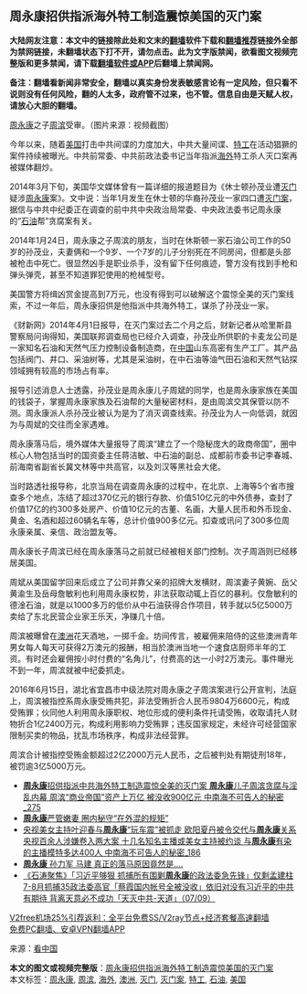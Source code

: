  <h2>周永康招供指派海外特工制造震惊美国的灭门案</h2> <p class="notice"><b>大陆网友注意：本文中的链接除此处和文末的<a href="https://github.com/bannedbook/fanqiang" >翻墙</a>软件下载和<a href="https://github.com/killgcd/justmysocks/blob/master/README.md">翻墙推荐</a>链接外全部为禁网链接，未翻墙状态下打不开，请勿点击。此为文字版禁闻，欲看图文视频完整版和更多禁闻，请下载<a href="https://github.com/bannedbook/fanqiang">翻墙软件或APP</a>后翻墙上禁闻网。</p><p>备注：翻墙看新闻非常安全，翻墙以真实身份发表敏感言论有一定风险，但只看不说则没有任何风险，翻的人太多，政府管不过来，也不管。信息自由是天赋人权，请放心大胆的翻墙。</b></p>  <div class="entry"> <p id="conimg"><a href="https://www.bannedbook.org/bnews/tag/%e5%91%a8%e6%b0%b8%e5%ba%b7/" class="st_tag internal_tag" rel="tag" title="标签 周永康 下的日志">周永康</a>之子<a href="https://www.bannedbook.org/bnews/tag/%e5%91%a8%e6%bb%a8/" class="st_tag internal_tag" rel="tag" title="标签 周滨 下的日志">周滨</a>受审。（图片来源：视频截图）</p> <p>今年以来，随着<a href="https://www.bannedbook.org/bnews/tag/%e7%be%8e%e5%9b%bd/" class="st_tag internal_tag" rel="tag" title="标签 美国 下的日志">美国</a>打击中共间谍的力度加大，中共大量间谍、<a href="https://www.bannedbook.org/bnews/tag/%e7%89%b9%e5%b7%a5/" class="st_tag internal_tag" rel="tag" title="标签 特工 下的日志">特工</a>在活动猖獗的案件持续被曝光。中共前常委、中共前政法委书记当年指派<a href="https://www.bannedbook.org/bnews/tag/%E6%B5%B7%E5%A4%96/" class="st_tag internal_tag" rel="tag" title="标签 海外 下的日志">海外</a>特工杀人灭口案再被媒体翻炒。</p> <p>2014年3月下旬，美国华文媒体曾有一篇详细的报道题目为《休士顿孙茂业遭<a href="https://www.bannedbook.org/bnews/tag/%E7%81%AD%E9%97%A8/" class="st_tag internal_tag" rel="tag" title="标签 灭门 下的日志">灭门</a>疑涉<span class='wp_keywordlink'><a href="https://www.bannedbook.org/forum2/topic2891.html" title="《周永康其人》《周永康传》" target="_blank">周永康</a></span>案》。文中说：当年1月发生在休士顿的华裔孙茂业一家四口遭<a href="https://www.bannedbook.org/bnews/tag/%e7%81%ad%e9%97%a8%e6%a1%88/" class="st_tag internal_tag" rel="tag" title="标签 灭门案 下的日志">灭门案</a>，据信与中共中纪委正在调查的前中共中央政治局常委、中央政法委书记周永康的“<a href="https://www.bannedbook.org/bnews/tag/%E7%9F%B3%E6%B2%B9/" class="st_tag internal_tag" rel="tag" title="标签 石油 下的日志">石油</a>帮”贪腐案有关。</p>  <p>2014年1月24日，周永康之子周滨的朋友，当时在休斯顿一家石油公司工作的50岁的孙茂业，夫妻俩和一个9岁、一个7岁的儿子分别死在不同房间，但都是头部被枪击中死亡。很显然凶手是职业杀手，没有留下任何痕迹，警方没有找到手枪和弹头弹壳，甚至不知道罪犯使用的枪械型号。</p> <p>美国警方将缉凶赏金提高到7万元，也没有得到可以破解这个震惊全美的灭门案线索，不过一年后，周永康招供是他指派中共海外特工，谋杀了孙茂业一家。</p> <p>《财新网》2014年4月1日报导，在灭门案过去二个月之后，财新记者从哈里斯县警察局问询得知，美国联邦调查局也已经介入调查，孙茂业所供职的卡麦龙公司是一家知名石油和天然气压力控制设备制造商，在<span class='wp_keywordlink_affiliate'><a href="https://www.bannedbook.org/" title="中国" target="_blank">中国</a></span>山东高密有生产工厂。其产品包括阀门、井口、采油树等，尤其是采油树，在中石油等油气田石油和天然气钻探领域拥有较高的市场占有率。</p>  <p>报导引述消息人士透露，孙茂业是周永康儿子周斌的同学，也是周永康家族在美国的钱袋子，掌握周永康家族及石油帮的大量秘密材料，是由周滨交其保管以防不测。周永康派人杀孙茂业被认为是为了消灭调查线索。孙茂业为人一向低调，就因为与周斌的交往而全家遇难。</p> <p>周永康落马后，境外媒体大量报导了周滨“建立了一个隐秘庞大的政商帝国”，圈中核心人物包括当时的国资委主任蒋洁敏、中石油的副总、成都前市委书记李春城、前海南省副省长冀文林等中共高官，以及刘汉等黑社会大佬。</p> <p>当时路透社报导称，北京当局在调查周永康的过程中，在北京、上海等5个省市搜查多个地点，冻结了超过370亿元的银行存款、价值510亿元的中外债券，查封了价值17亿的约300多处房产、价值10亿元的古董、名画，大量人民币和外币现金、黄金、名酒和超过60辆名车等，总计价值900多亿元。扣查或讯问了300多位周永康亲属、亲信、政治盟友等。</p>  <p>周永康长子周滨已经在周永康落马之前就已经被相关部门控制。次子周涵则已经移居美国。</p> <p>周斌从美国留学回来后成立了公司并靠父亲的招牌大发横财，周滨妻子黄婉、岳父黄渝生及岳母詹敏利也利用周永康权势，非法获取动辄上百亿的暴利。仅詹敏利的德淦石油，就是以1000多万的低价从中石油获得合作项目，转手就以5亿5000万卖给了东北民营企业家王乐天，净赚几十倍。</p> <p>周滨被曝曾在<a href="https://www.bannedbook.org/bnews/tag/%e6%be%b3%e6%b4%b2/" class="st_tag internal_tag" rel="tag" title="标签 澳洲 下的日志">澳洲</a>花天酒地，一掷千金。坊间传言，被雇佣来陪侍的这些澳洲青年男女每人每天可获得2万澳元的报酬，相当於澳洲当地一个速食店厨师半年的工资。有时还会雇佣按小时付费的“名角儿”，付费高的达一小时2万澳元。事件曝光不到一年，周滨就被中纪委抓走。</p>  <p>2016年6月15日，湖北省宜昌市中级法院对周永康之子周滨案进行公开宣判，法庭上，周滨被指控系周永康受贿共犯，非法受贿折合人民币9804万6600元，构成受贿罪；伙同他人利用周永康职权、地位形成的便利条件托请受贿，收取请托人财物折合1亿2400万元，构成利用影响力受贿罪；违反国家规定，未经许可经营国家限制买卖的物品，扰乱市场秩序，构成非法经营罪。</p> <p>周滨合计被指控受贿金额超过2亿2000万元人民币，之后被判处有期徒刑18年，被罚逾3亿5000万元。</p> <ul class='op-related-articles' title='相关阅读'> <li><a href='https://www.bannedbook.org/bnews/comments/20201216/1448997.html' target='_blank'><b>周永康</b>招供指派中共海外特工制造震惊全美的灭门案 <b>周永康</b>儿子周滨贪腐与淫乱内幕 周滨“商业帝国”资产上万亿 被没收900亿元 中南海不可告人的秘密_275</a></li> <li><a href='https://www.bannedbook.org/bnews/lifebaike/20201014/1413459.html' target='_blank'><b>周永康</b>严管嫩妻 圈内秘守“在外混的规矩”</a></li> <li><a href='https://www.bannedbook.org/bnews/comments/20200924/1401996.html' target='_blank'>央视美女主持叶迎春与<b>周永康</b>“玩车震”被抓走 欧阳夏丹被令交代与<b>周永康</b>关系 央视百余人涉嫌卷入两大案 十几名知名主播或美女主持被约谈 与<b>周永康</b>有染的主播模特多达400人 中南海不可告人的秘密_186</a></li> <li><a href='https://www.bannedbook.org/bnews/cbnews/20200913/1395723.html' target='_blank'><b>周永康</b> 孙力军 马建 真正的落马原因竟然是….</a></li> <li><a href='https://www.bannedbook.org/bnews/bannedvideo/20200908/1392824.html' target='_blank'>《石涛聚焦》「习近平够狠 抓捕所有围剿<b>周永康</b>的政法委急先锋」仅剩孟建柱 7-8月抓捕35政法委高官「蔡霞国内帐号全被没收」依旧对没有习近平的中共有期待 背离天意必不成功「天灭中共-天道」（07/09）</a></li> </ul> <p class="texttj"> <a href="https://www.bannedbook.org/forum23/topic22702.html" target="_blank">V2free机场25%引荐返利：全平台免费SS/V2ray节点+经济套餐高速翻墙</a><br/> <a href="https://github.com/bannedbook/fanqiang/wiki/%E7%A6%81%E9%97%BB%E7%BD%91%E5%AE%89%E5%8D%93%E7%BF%BB%E5%A2%99%E6%96%B0%E9%97%BBAPP" target="_blank">免费PC翻墙、安卓VPN翻墙APP</a></p><p> 来源：<span class='wp_keywordlink_affiliate'><a href="https://www.secretchina.com/" title="看中国" target="_blank">看中国</a></span> </p><a name='sharetosocial'></a>       <div><b>本文的图文或视频完整版</b>：<a href='https://www.bannedbook.org/bnews/cbnews/20201217/1449596.html'>周永康招供指派海外特工制造震惊美国的灭门案</a></div>  </div><!--END ENTRY--> <div class="postfooter"> <div>本文标签：<a href="https://www.bannedbook.org/bnews/tag/%e5%91%a8%e6%b0%b8%e5%ba%b7/" rel="tag">周永康</a>, <a href="https://www.bannedbook.org/bnews/tag/%e5%91%a8%e6%bb%a8/" rel="tag">周滨</a>, <a href="https://www.bannedbook.org/bnews/tag/%E6%B5%B7%E5%A4%96/" rel="tag">海外</a>, <a href="https://www.bannedbook.org/bnews/tag/%e6%be%b3%e6%b4%b2/" rel="tag">澳洲</a>, <a href="https://www.bannedbook.org/bnews/tag/%E7%81%AD%E9%97%A8/" rel="tag">灭门</a>, <a href="https://www.bannedbook.org/bnews/tag/%e7%81%ad%e9%97%a8%e6%a1%88/" rel="tag">灭门案</a>, <a href="https://www.bannedbook.org/bnews/tag/%e7%89%b9%e5%b7%a5/" rel="tag">特工</a>, <a href="https://www.bannedbook.org/bnews/tag/%E7%9F%B3%E6%B2%B9/" rel="tag">石油</a>, <a href="https://www.bannedbook.org/bnews/tag/%e7%be%8e%e5%9b%bd/" rel="tag">美国</a></div>  </div><!--END POSTFOOTER--> 